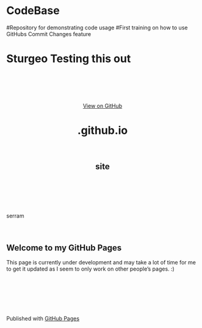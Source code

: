 # CodeBase
#Repository for demonstrating code usage
#First training on how to use GitHubs Commit Changes feature
# Sturgeo Testing this out
<!DOCTYPE html><html lang="en-US">
  <head>    <meta charset='utf-8'>    <meta http-equiv="X-UA-Compatible" content="chrome=1">    <meta name="viewport" content="width=device-width,maximum-scale=2">    <meta name="description" content="dsfitzge.github.io : site">
    <link rel="stylesheet" type="text/css" media="screen" href="/assets/css/style.css?v=4b97ca032e32d7c2bd9d8ee0ca6c08b35e213aa4">
<!-- Begin Jekyll SEO tag v2.3.0 --><title>Welcome to my GitHub Pages | serram.github.io</title><meta property="og:title" content="Welcome to my GitHub Pages" /><meta property="og:locale" content="en_US" /><meta name="description" content="site" /><meta property="og:description" content="site" /><link rel="canonical" href="https://serram.github.io/" /><meta property="og:url" content="https://serram.github.io/" /><meta property="og:site_name" content="dsfitzge.github.io" /><script type="application/ld+json">{"name":"serram.github.io","description":"site","author":null,"@type":"WebSite","url":"https://serram.github.io/","image":null,"publisher":null,"headline":"Welcome to my GitHub Pages","dateModified":null,"datePublished":null,"sameAs":null,"mainEntityOfPage":null,"@context":"http://schema.org"}</script><!-- End Jekyll SEO tag -->
  </head>
  <body>
    <!-- HEADER -->    <div id="header_wrap" class="outer">        <header class="inner">          <a id="forkme_banner" href="https://github.com/dsfitzge/serram.github.io">View on GitHub</a>
          <h1 id="project_title">.github.io</h1>          <h2 id="project_tagline">site</h2>
                  </header>    </div>serram
    <!-- MAIN CONTENT -->    <div id="main_content_wrap" class="outer">      <section id="main_content" class="inner">        <h2 id="welcome-to-my-github-pages">Welcome to my GitHub Pages</h2>
<p>This page is currently under development and may take a lot of time for me to get it updated as I seem to only work on other people’s pages. :)</p>
      </section>    </div>
    <!-- FOOTER  -->    <div id="footer_wrap" class="outer">      <footer class="inner">                <p>Published with <a href="https://pages.github.com">GitHub Pages</a></p>      </footer>    </div>
      </body></html>

